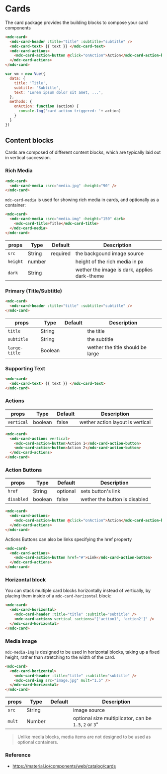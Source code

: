 # Cards

The card package provides the building blocks to compose your card components

```html
<mdc-card>
  <mdc-card-header :title="title" :subtitle="subtitle" />
  <mdc-card-text> {{ text }} </mdc-card-text> 
  <mdc-card-actions>
    <mdc-card-action-button @click="onAction">Action</mdc-card-action-button>
  </mdc-card-actions>
</mdc-card>
```

```javascript
var vm = new Vue({
  data: {
    title: 'Title',
    subtitle: 'Subtitle',
    text: 'Lorem ipsum dolor sit amet, ...',
  },
  methods: {
    onAction: function (action) {
      console.log('card action triggered: '+ action)
    } 
  }
})
```

## Content blocks

Cards are composed of different content blocks, which are typically laid out in 
vertical succession.

### Rich Media

```html
<mdc-card>
  <mdc-card-media :src="media.jpg" :height="90" />
</mdc-card>
```

`mdc-card-media` is used for showing rich media in cards, and optionally as a 
container:

```html
<mdc-card>
  <mdc-card-media :src="media.img" :height="150" dark>
    <mdc-card-title>Title</mdc-card-title>
  </mdc-card-media>
</mdc-card>
```

| props | Type | Default | Description |
|-------|------|---------|-------------|
|`src`| String|required| the backgound image source |
|`height`|number|| height of the rich media in px |
|`dark`|String|| wether the image is dark, applies dark-theme |


### Primary  (Title/Subtitle)

```html
<mdc-card>
  <mdc-card-header :title="title" :subtitle="subtitle" />
</mdc-card>
```

| props | Type | Default | Description |
|-------|------|---------|-------------|
|`title`      | String  || the title |
|`subtitle`   | String  || the subtitle |
|`large-title`| Boolean || wether the title should be large |

### Supporting Text

```html
<mdc-card>
  <mdc-card-text> {{ text }} </mdc-card-text> 
</mdc-card>
```

### Actions

| props | Type | Default | Description |
|-------|------|---------|-------------|
|`vertical`| boolean |false| wether action layout is vertical |

```html
<mdc-card>
  <mdc-card-actions vertical>
    <mdc-card-action-button>Action 1</mdc-card-action-button>
    <mdc-card-action-button>Action 2</mdc-card-action-button>
  </mdc-card-actions>
</mdc-card>
```

### Action Buttons

| props | Type | Default | Description |
|-------|------|---------|-------------|
|`href`| String |optional| sets button's link |
|`disabled`| boolean |false| wether the button is disabled |

```html
<mdc-card>
  <mdc-card-actions>
    <mdc-card-action-button @click="onAction">Action</mdc-card-action-button>
  </mdc-card-actions>
</mdc-card>
```

Actions Buttons can also be links specifying the href property

```html
<mdc-card>
  <mdc-card-actions>
    <mdc-card-action-button href="#">Link</mdc-card-action-button>
  </mdc-card-actions>
</mdc-card>
```

### Horizontal block

You can stack multiple card blocks horizontally instead of vertically, by 
placing them inside of a `mdc-card-horizontal` block:

```html
<mdc-card>
  <mdc-card-horizontal>
    <mdc-card-header :title="title" :subtitle="subtitle" />
    <mdc-card-actions vertical :actions="['action1', 'action2']" />
  </mdc-card-horizontal> 
</mdc-card>
```

### Media image

`mdc-media-img` is designed to be used in horizontal blocks, taking up a 
fixed height, rather than stretching to the width of the card.

```html
<mdc-card>
  <mdc-card-horizontal>
    <mdc-card-header :title="title" :subtitle="subtitle" />
    <mdc-card-img src="image.jpg" mult="1.5" />
  </mdc-card-horizontal> 
</mdc-card>
```

| props | Type | Default | Description |
|-------|------|---------|-------------|
|`src`| String|| image source |
|`mult`| Number|| optional size multiplicator, can be `1.5`, `2` or `3`" |


> Unlike media blocks, media items are not designed to be used as optional 
containers.


### Reference
- https://material.io/components/web/catalog/cards


